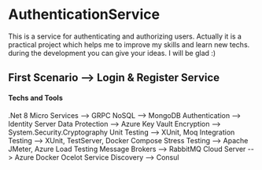 # AuthenticationService
This is a service for authenticating and authorizing users. Actually it is a practical project which helps me to improve my skills and learn new techs. during the development you can give your ideas. I will be glad :)

## First Scenario --> Login & Register Service

#### Techs and Tools

.Net 8
Micro Services --> GRPC
NoSQL --> MongoDB
Authentication --> Identity Server
Data Protection --> Azure Key Vault
Encryption --> System.Security.Cryptography
Unit Testing --> XUnit, Moq
Integration Testing --> XUnit, TestServer, Docker Compose
Stress Testing --> Apache JMeter, Azure Load Testing
Message Brokers --> RabbitMQ
Cloud Server --> Azure
Docker
Ocelot
Service Discovery --> Consul
